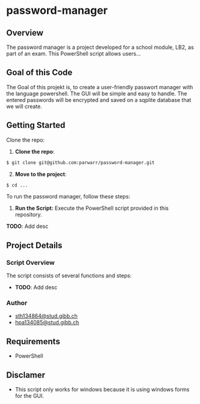 # password-manager

## Overview

The password manager is a project developed for a school module, LB2, as part of an exam. This PowerShell script allows users...

## Goal of this Code

The Goal of this projekt is, to create a user-friendly passwort manager with the language powershell.
The GUI will be simple and easy to handle.
The entered passwords will be encrypted and saved on a sqplite database that we will create.


## Getting Started

Clone the repo:

1. **Clone the repo**:

```bash
$ git clone git@github.com:parwarr/password-manager.git
```

2. **Move to the project**:

```bash
$ cd ...
```

To run the password manager, follow these steps:

1. **Run the Script:** Execute the PowerShell script provided in this repository.

**TODO**: Add desc

## Project Details

### Script Overview

The script consists of several functions and steps:

- **TODO**: Add desc

### Author

- sth134864@stud.gibb.ch
- hpa134085@stud.gibb.ch

## Requirements

- PowerShell

## Disclamer

- This script only works for windows because it is using windows forms for the GUI.
